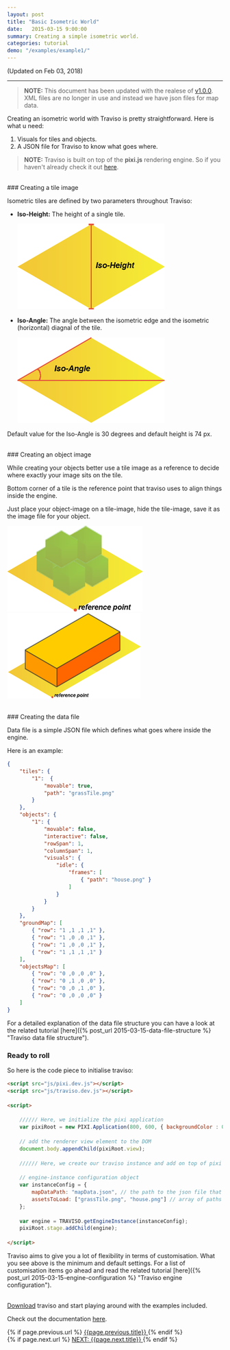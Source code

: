 ```yaml
---
layout: post
title: "Basic Isometric World"
date:   2015-03-15 9:00:00
summary: Creating a simple isometric world.
categories: tutorial
demo: "/examples/example1/"
---
```


(Updated on Feb 03, 2018)

___

> **NOTE:** This document has been updated with the realese of <a href="https://github.com/axaq/traviso.js/releases" target="_blank">v1.0.0</a>. XML files are no longer in use and instead we have json files for map data.

Creating an isometric world with Traviso is pretty straightforward. Here is what u need:

1. Visuals for tiles and objects.
2. A JSON file for Traviso to know what goes where.

> **NOTE:** Traviso is built on top of the **pixi.js** rendering engine. So if you haven't already check it out <a href="https://www.pixijs.com" target="_blank">here</a>.

<!--more-->

<br/>
### Creating a tile image

Isometric tiles are defined by two parameters throughout Traviso:

* **Iso-Height:** The height of a single tile.

    <img src="/blog/images/posts/IsoHeight.png">
    <br/>

* **Iso-Angle:** The angle between the isometric edge and the isometric (horizontal) diagnal of the tile.

    <img src="/blog/images/posts/IsoAngle.png">


Default value for the Iso-Angle is 30 degrees and default height is 74 px. 

<br/>
### Creating an object image

While creating your objects better use a tile image as a reference to decide where exactly your image sits on the tile.

Bottom corner of a tile is the reference point that traviso uses to align things inside the engine.

Just place your object-image on a tile-image, hide the tile-image, save it as the image file for your object.

<img src="/blog/images/posts/reference.png"><img src="/blog/images/posts/1x2object.png">

<br/>
### Creating the data file

Data file is a simple JSON file which defines what goes where inside the engine.

Here is an example:

```json
{
    "tiles": {
        "1":  {
            "movable": true,
            "path": "grassTile.png"
        }
    },
    "objects": {
        "1": {
            "movable": false,
            "interactive": false,
            "rowSpan": 1,
            "columnSpan": 1,
            "visuals": {
                "idle": {
                    "frames": [
                        { "path": "house.png" }
                    ] 
                }
            }
        }
    },
    "groundMap": [
        { "row": "1 ,1 ,1 ,1" },
        { "row": "1 ,0 ,0 ,1" },
        { "row": "1 ,0 ,0 ,1" },
        { "row": "1 ,1 ,1 ,1" }
    ],
    "objectsMap": [
        { "row": "0 ,0 ,0 ,0" },
        { "row": "0 ,1 ,0 ,0" },
        { "row": "0 ,0 ,1 ,0" },
        { "row": "0 ,0 ,0 ,0" }
    ]
}
```

For a detailed explanation of the data file structure you can have a look at the related tutorial [here]({% post_url 2015-03-15-data-file-structure %} "Traviso data file structure").
<br/>
### Ready to roll

So here is the code piece to initialise traviso:

```html
<script src="js/pixi.dev.js"></script>
<script src="js/traviso.dev.js"></script>

<script>

    ////// Here, we initialize the pixi application
    var pixiRoot = new PIXI.Application(800, 600, { backgroundColor : 0x6BACDE });

    // add the renderer view element to the DOM
    document.body.appendChild(pixiRoot.view);
    
    ////// Here, we create our traviso instance and add on top of pixi
    
    // engine-instance configuration object
    var instanceConfig = {
        mapDataPath: "mapData.json", // the path to the json file that defines map data, required
        assetsToLoad: ["grassTile.png", "house.png"] // array of paths to the assets that are desired to be loaded by traviso, no need to use if assets are already loaded to PIXI cache, default null
    };

    var engine = TRAVISO.getEngineInstance(instanceConfig);
    pixiRoot.stage.addChild(engine);

</script>
```

Traviso aims to give you a lot of flexibility in terms of customisation. What you see above is the minimum and default settings. For a list of customisation items go ahead and read the related tutorial [here]({% post_url 2015-03-15-engine-configuration %} "Traviso engine configuration").

<br/>
<a href="https://github.com/axaq/traviso.js" target="_blank">Download</a> traviso and start playing around with the examples included.

Check out the documentation <a href="/docs/" target="_blank">here</a>.

<div id="post-navigation" >
  <div class="previous">
    {% if page.previous.url %}
    <a href="{{page.previous.url}}" title="Previous post: {{page.next.title}}">
      <i class="fa fa-lg fa-arrow-circle-left"></i>
      {{page.previous.title}}
    </a>
    {% endif %}
  </div>
  <div class="next text-right">
    {% if page.next.url %}
    <a href="{{page.next.url}}" title="Next post: {{page.next.title}}">
    	NEXT: {{page.next.title}}
    	<i class="fa fa-lg fa-arrow-circle-right"></i>
    </a>
    {% endif %}
  </div>
</div>

